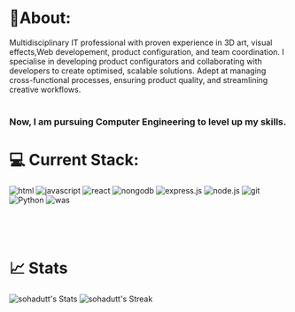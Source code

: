 #  🗿About:
Multidisciplinary IT professional with proven experience in 3D art, visual effects,Web developement, product 
configuration, and team coordination. I specialise in developing product configurators and
collaborating with developers to create optimised, scalable solutions. Adept at managing 
cross-functional processes, ensuring product quality, and streamlining creative workflows. 
<br /><br />
### Now, I am pursuing Computer Engineering to level up my skills.

# 💻 Current Stack:
![html](https://shields.io/badge/HTML-f06529?logo=html5&logoColor=white&labelColor=f06529)
![javascript](https://shields.io/badge/JavaScript-F7DF1E?logo=JavaScript&logoColor=000&style=plastic)
![react](https://img.shields.io/badge/-ReactJs-grey?logo=react&logoColor=sky&style=plastic)
![nongodb](https://img.shields.io/badge/-MongoDB-4DB33D?style=flat&logo=mongodb&logoColor=FFFFFF)
![express.js](https://img.shields.io/badge/Express.js-000000?logo=express&logoColor=fff&style=flat)
![node.js](https://img.shields.io/badge/Node.js-339933?logo=node.js&logoColor=white)
![git](https://shields.io/badge/GIT-181717?logo=github&logoColor=white&labelColor=f14e32)
![Python](https://img.shields.io/badge/python-3670A0?style=for-the-badge&style=plastic&logo=python&logoColor=ffdd54)
![was](https://img.shields.io/badge/AWS-232F3E?style=flat&logo=amazonwebservices&logoColor=white)
</br>

#
</br>

# 📈 Stats 


![sohadutt's Stats](https://github-readme-stats.vercel.app/api?username=sohadutt&theme=vue-dark&show_icons=true&hide_border=true&count_private=true)
![sohadutt's Streak](https://github-readme-streak-stats.herokuapp.com/?user=sohadutt&theme=vue-dark&hide_border=true)
